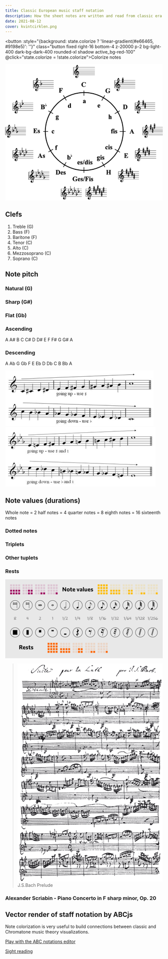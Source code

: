 ```yaml
---
title: Classic European music staff notation
description: How the sheet notes are written and read from classic era till today
date: 2021-08-12
cover: kvintcirklen.png
---
```


<script setup>
import { state } from '../../../../components/abc/state'

const minuet = `
X:409
T:Minuet in G Major
T:BWV Anhang 114 
C:Christian Petzold (1677-1733)
C:Formerly attributed to J. S. Bach 
C:(Guitar chords added)
Z:ClassicMan at musescore.com
Z:abc-edited-by: AW
L:1/4
M:3/4
I:linebreak $
K:G
V:1 treble %nm="Piano"
V:2 treble 
V:3 bass 
V:4 bass 
V:1
"G"d G/A/"D7/a"B/c/ | "G/b"d .G .G | "C"e Mc/d/e/f/ | "G/b"g .G .G | \
"Am"Mc d/c/""B/A/ | "G"B c/B/A/G/ | "D"F "G"G/A/B/G/ |"D    D7"{B} A3 |$ 
"G"d G/A/"D7/a"B/c/ | "G/b"d .G .G | "C"e Mc/d/e/f/ | "G/b"g .G .G | \
"Am"Mc d/c/"D/f#"B/A/ | "G"B c/B/"G/b"A/G/ | "Am/c"A "G/d"B/A/"D"G/F/ | "G"G3 ::$ 
%
"G"b g/a/b/g/ | "D/f#"a d/e/f/d/ | "Em"g e/f/g/d/ | "A"^c B/c/ A | \
"A"A/B/^c/d/e/f/ | "G/b"g "D"f "A/c#"e | "D"f "D/f#"A "A"^c | "D       D7"d3 |$ 
"G/b"d G/F/ G | "C"e G/F/ G | "G/b"d "D/a"c "G"B | "D"A/G/F/G/ A | \
"D"D/E/F/G/A/B/ | "C/e"c "G"PB "D/f#"A | "G"B/d/ "G/b"G "D"F | "G"G3 :| 
V:2
x3 | x3 | x3 | x3 | x3 | x3 | x3 | x3 |$ x3 | x3 | x3 | x3 | x3 | x3 | x3 | x3 ::$ x3 | x3 | x3 | 
x3 | x3 | x3 | x3 | x3 |$ x3 | x3 | x3 | x3 | x3 | x3 | x3 | [B,D]3 :| 
V:3
[B,D]2 A, | B,3 | C3 | B,3 | A,3 | G,3 | D B, G, | D D,/C/B,/A,/ |$ B,2 A, | G, .B, .G, | C3 | 
B, C/B,/A,/G,/ | A,2 F, | G,2 B, | C D D, | G,2 G,, ::$ G,3 | F,3 | E, G, E, | A,2 A,, | A,3 | 
B, D ^C | D F, A, | D D, =C |$ z D2 | z E2 | B, A, G, | D2 z | z z F, | E, G, F, | G, B,, D, | 
G, D, G,, :| 
V:4
G,2 x | x3 | x3 | x3 | x3 | x3 | x3 | x3 |$ x3 | x3 | x3 | x3 | x3 | x3 | x3 | x3 ::$ x3 | x3 | 
x3 | x3 | x3 | x3 | x3 | x3 |$ B,2 B, | C2 C | x3 | x3 | D,3 | x3 | x3 | x3 :| 
`
</script>

<button :style="{background: state.colorize ? 'linear-gradient(#e66465, #9198e5)': ''}" class="button fixed right-16 bottom-4 z-20000 p-2 bg-light-400 dark-bg-dark-400 rounded-xl shadow active_bg-red-100"
@click="state.colorize = !state.colorize">Colorize notes</button>

![](./kvintcirklen.png)

## Clefs

1. Treble (G) <abc-render :abc="'K:treble\nG8'" />
2. Bass (F) <abc-render :abc="'K:bass\nF,8'" />
3. Baritone (F) <abc-render :abc="'K:bass3\nF,8'" />
4. Tenor (C) <abc-render :abc="'K:tenor\nc,8'" />
5. Alto (C) <abc-render :abc="'K:alto\nc,8'" />
6. Mezzosoprano (C) <abc-render :abc="'K:alto2\nc,8'" />
7. Soprano (C) <abc-render :abc="'K:alto1\nc,8'" />

## Note pitch

### Natural (G)

<abc-render :abc="'G8'" />

<abc-render :abc="'K:Gb\n=G8'" />

### Sharp (G#)

<abc-render :abc="'^G8'" />

<abc-render :abc="'K:Gb\n^^G8'" />

### Flat (Gb)

<abc-render :abc="'_G8'" />

<abc-render :abc="'K:C#\n__G8'" />

### Ascending

A A# B C C# D D# E F F# G G# A

<abc-render responsive :abc="'A,^A,B,C^CD^DEF^FG^GA'" />

### Descending

A Ab G Gb F E Eb D Db C B Bb A

<abc-render responsive :abc="`a,_a,G_GFE_ED_DCB,_B,A,`" />

![](./chromatic-c.jpg)
![](./chromatic-Eb.jpg)

## Note values (durations)

Whole note = 2 half notes = 4 quarter notes = 8 eighth notes = 16 sixteenth notes

<abc-render responsive :abc="`M:4/4\n|G8|G4A4|G2A2B2c2|GDGDGDGD|G/D/G/D/G/D/G/D/G/D/G/D/G/D/G/D/|`" />

### Dotted notes

<abc-render responsive :abc="`M:4/4\n|(G12|G4)|G5G2|G3GG3G|G3/2G/2G3/2G/2G3/2G/2G3/2G/2|`" />

### Triplets

<abc-render responsive :abc="`M:4/4\n|(3G4A4B4|(3G2A2B2 (3G2A2B2| (3GAB (3GAB (3GAB (3GAB|`" />

### Other tuplets

<abc-render responsive :abc="`M:4/4\n|(5G2A2B2c2d2|(7CDEFGAB|`" />

### Rests

<abc-render responsive :abc="`M:4/4\n|z8|z4z4|z2z2z2z2|zzzzzzzz|z/z/z/z/z/z/z/z/z/z/z/z/z/z/z/z/|`" />

![](./note-values-and-rests.png)

> ![](./Bachlut1.png)
> J.S.Bach Prelude

### Alexander Scriabin - Piano Concerto in F sharp minor, Op. 20

<youtube-embed video="F734PyD3NAw" />

## Vector render of staff notation by ABCjs

Note colorization is very useful to build connections between classic and Chromatone music theory visualizations.
<abc-render responsive :abc="minuet" />

[Play with the ABC notations editor](../alternative/abc/index.md)

[Sight reading](./sight-reading/index.md)
